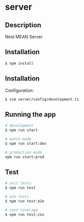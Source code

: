 # server

## Description

Nest MEAN Server

## Installation

```bash
$ npm install
```

## Installation

Configuration:

```bash
$ vim server/config/development.ts
```

## Running the app

```bash
# development
$ npm run start

# watch mode
$ npm run start:dev

# production mode
npm run start:prod
```

## Test

```bash
# unit tests
$ npm run test

# e2e tests
$ npm run test:e2e

# test coverage
$ npm run test:cov
```

